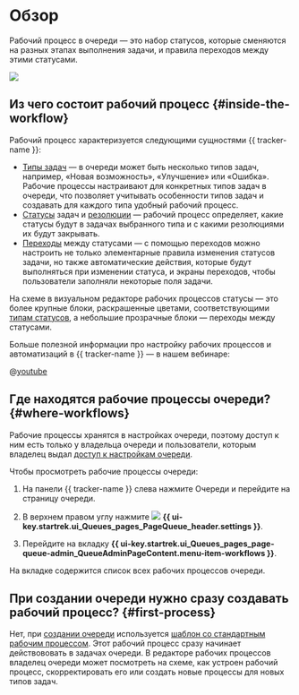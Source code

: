 # Обзор

Рабочий процесс в очереди — это набор статусов, которые сменяются на разных этапах выполнения задачи, и правила переходов между этими статусами.

![](../../_assets/tracker/workflow-editor-new-ui.png)

## Из чего состоит рабочий процесс {#inside-the-workflow}

Рабочий процесс характеризуется следующими сущностями {{ tracker-name }}:

* [Типы задач](add-ticket-type.md) — в очереди может быть несколько типов задач, например, «Новая возможность», «Улучшение» или «Ошибка». Рабочие процессы настраивают для конкретных типов задач в очереди, что позволяет учитывать особенности типов задач и создавать для каждого типа удобный рабочий процесс.
* [Статусы](workflow-status-edit.md) задач и [резолюции](create-resolution.md) — рабочий процесс определяет, какие статусы будут в задачах выбранного типа и с какими резолюциями их будут закрывать.
* [Переходы](workflow-action-edit.md) между статусами — с помощью переходов можно настроить не только элементарные правила изменения статусов задачи, но также автоматические действия, которые будут выполняться при изменении статуса, и экраны переходов, чтобы пользователи заполняли некоторые поля задачи.

На схеме в визуальном редакторе рабочих процессов статусы — это более крупные блоки, раскрашенные цветами, соответствующими [типам статусов](./workflow-status-edit.md#status-types), а небольшие прозрачные блоки — переходы между статусами.


Больше полезной информации про настройку рабочих процессов и автоматизаций в {{ tracker-name }} — в нашем вебинаре:

 @[youtube](https://www.youtube.com/watch?v=NMTUPaom4WA)


## Где находятся рабочие процессы очереди? {#where-workflows}

Рабочие процессы хранятся в настройках очереди, поэтому доступ к ним есть только у владельца очереди и пользователи, которым владелец выдал [доступ к настройкам очереди](queue-access.md).

Чтобы просмотреть рабочие процессы очереди:

1. На панели {{ tracker-name }} слева нажмите Очереди и перейдите на страницу очереди.

1. В верхнем правом углу нажмите ![](../../_assets/tracker/svg/settings-old.svg) **{{ ui-key.startrek.ui_Queues_pages_PageQueue_header.settings }}**.

1. Перейдите на вкладку **{{ ui-key.startrek.ui_Queues_pages_page-queue-admin_QueueAdminPageContent.menu-item-workflows }}**.

На вкладке содержится список всех рабочих процессов очереди.

## При создании очереди нужно cразу создавать рабочий процесс? {#first-process}

Нет, при [создании очереди](create-queue.md) используется [шаблон со стандартным рабочим процессом](workflows.md). Этот рабочий процесс сразу начинает действововать в задачах очереди. В редакторе рабочих процессов владелец очереди может посмотреть на схеме, как устроен рабочий процесс, скорректировать его или создать новые процессы для новых типов задач.
